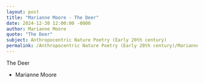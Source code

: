 ```yaml
---
layout: post
title: "Marianne Moore - The Deer"
date: 2024-12-30 12:00:00 -0000
author: Marianne Moore
quote: "The Deer"
subject: Anthropocentric Nature Poetry (Early 20th century)
permalink: /Anthropocentric Nature Poetry (Early 20th century)/Marianne Moore/Marianne Moore - The Deer
---
```


The Deer

- Marianne Moore
